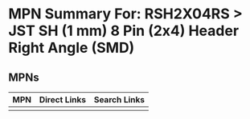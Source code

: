 



# MPN Summary For: RSH2X04RS > JST SH (1 mm) 8 Pin (2x4) Header Right Angle (SMD)

## MPNs
  

|MPN|Direct Links|Search Links|
| :--- | :--- | :--- |
||||
